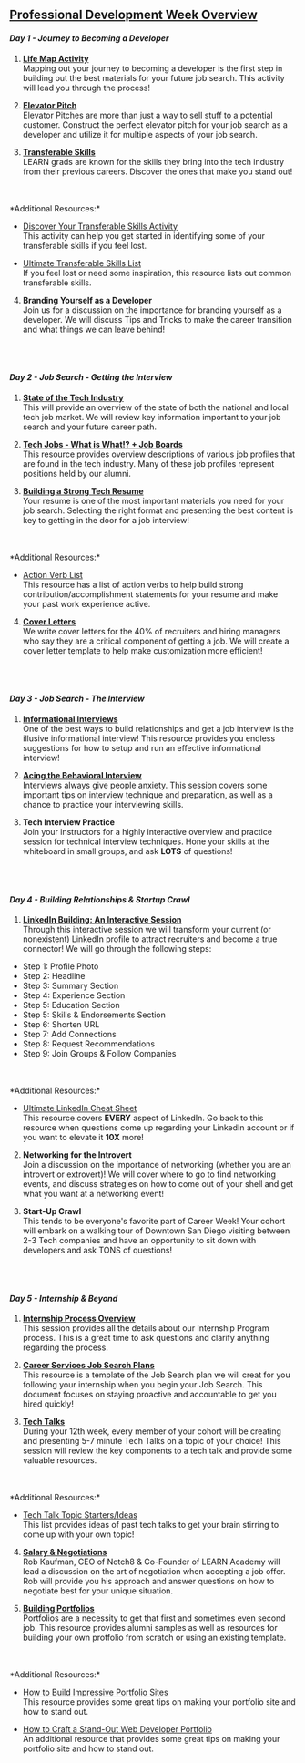 ## [Professional Development Week Overview](https://drive.google.com/open?id=15SMSOxUkkWzeu8LtGmduT9rNqDNigYKw)

#### *Day 1 - Journey to Becoming a Developer*

1) **[Life Map Activity](https://drive.google.com/open?id=1rN6UlSixigwGeOBwfbf7qPO93O1IsMmy)**
<br/> Mapping out your journey to becoming a developer is the first step in building out the best materials for your future job search. This activity will lead you through the process!

2) **[Elevator Pitch](https://drive.google.com/open?id=1Aa1s5G73osZKh6lnqEzfLyXJFT5oLI-s)**
<br/> Elevator Pitches are more than just a way to sell stuff to a potential customer. Construct the perfect elevator pitch for your job search as a developer and utilize it for multiple aspects of your job search.

3) **[Transferable Skills](https://drive.google.com/open?id=1EdGsZIk8vvcaB-t3Kz2sTD_ES3OfGyLN)**
<br/> LEARN grads are known for the skills they bring into the tech industry from their previous careers. Discover the ones that make you stand out!
<br/>
<br/> *Additional Resources:*

* [Discover Your Transferable Skills Activity](https://drive.google.com/open?id=1BjhCw7HbXCwnZ9PIoLVbQqZnVmOfExWf)
<br/> This activity can help you get started in identifying some of your transferable skills if you feel lost.

* [Ultimate Transferable Skills List](https://drive.google.com/open?id=1D4c_pwUvssoTJTnJQszgT9Rgsm5C-1FJP2ZaaVVPM5c)
<br/> If you feel lost or need some inspiration, this resource lists out common transferable skills.

4) **Branding Yourself as a Developer**
<br/>Join us for a discussion on the importance for branding yourself as a developer. We will discuss Tips and Tricks to make the career transition and what things we can leave behind!
<br/>
<br/>

#### *Day 2 - Job Search - Getting the Interview*
1) **[State of the Tech Industry](https://drive.google.com/open?id=1D6LFpRHO2c6J0mee9XEfxYZHLxePpHbB)**
<br/> This will provide an overview of the state of both the national and local tech job market. We will review key information important to your job search and your future career path.

2) **[Tech Jobs - What is What!? + Job Boards](https://drive.google.com/open?id=1n7OrJMpEZ5jj8VtJXUEKZXKsqoqED63IZjZCu0j-LJg)**
<br/> This resource provides overview descriptions of various job profiles that are found in the tech industry. Many of these job profiles represent positions held by our alumni.

3) **[Building a Strong Tech Resume](https://drive.google.com/open?id=1yROuhH3ukVbR3Ju6P9Gpgg4t0wI_AHh0)**
<br/> Your resume is one of the most important materials you need for your job search. Selecting the right format and presenting the best content is key to getting in the door for a job interview!
<br/>
<br/> *Additional Resources:*

* [Action Verb List](https://drive.google.com/open?id=1mUWKCUv2AX45VHwiSyZtHDT4ufipRXb1ElVJfEYL7Qk)
<br/> This resource has a list of action verbs to help build strong contribution/accomplishment statements for your resume and make your past work experience active.

4) **[Cover Letters](https://drive.google.com/open?id=1Gm4uRsfm5DWgbt49jE-Kpw766ecOt2W8)**
<br/> We write cover letters for the 40% of recruiters and hiring managers who say they are a critical component of getting a job. We will create a cover letter template to help make customization more efficient!
<br/>
<br/>

#### *Day 3 - Job Search - The Interview*
1) **[Informational Interviews](https://drive.google.com/open?id=1N64THzIqp91dyXTBPCvRDYPfkw_tSTYSNIRmCDUVSqI)**
<br/> One of the best ways to build relationships and get a job interview is the illusive informational interview! This resource provides you endless suggestions for how to setup and run an effective informational interview!

2) **[Acing the Behavioral Interview](https://drive.google.com/open?id=1RqVh0CAVphMwDJihF4aUgCHbbioseygL)**
<br/> Interviews always give people anxiety. This session covers some important tips on interview technique and preparation, as well as a chance to practice your interviewing skills.

3) **Tech Interview Practice**
<br/> Join your instructors for a highly interactive overview and practice session for technical interview techniques. Hone your skills at the whiteboard in small groups, and ask **LOTS** of questions!
<br/>
<br/>

#### *Day 4 - Building Relationships & Startup Crawl*
1) **[LinkedIn Building: An Interactive Session](https://drive.google.com/open?id=11A5qIKr9Bfx5x8LnENKqaHsZ3iljbV5J)**
<br/> Through this interactive session we will transform your current (or nonexistent) LinkedIn profile to attract recruiters and become a true connector! We will go through the following steps:
* Step 1: Profile Photo
* Step 2: Headline
* Step 3: Summary Section
* Step 4: Experience Section
* Step 5: Education Section
* Step 5: Skills & Endorsements Section
* Step 6: Shorten URL
* Step 7: Add Connections
* Step 8: Request Recommendations
* Step 9: Join Groups & Follow Companies
<br/>
<br/> *Additional Resources:*

  * [Ultimate LinkedIn Cheat Sheet](https://drive.google.com/open?id=1AUNOa6aeOTJhVFr7Ow9DoydPtLXcKG2QspdJQ26cBxw)
<br/> This resource covers **EVERY** aspect of LinkedIn. Go back to this resource when questions come up regarding your LinkedIn account or if you want to elevate it **10X** more!

2) **Networking for the Introvert**
<br/> Join a discussion on the importance of networking (whether you are an introvert or extrovert)! We will cover where to go to find networking events, and discuss strategies on how to come out of your shell and get what you want at a networking event!

3) **Start-Up Crawl**
<br/> This tends to be everyone's favorite part of Career Week! Your cohort will embark on a walking tour of Downtown San Diego visiting between 2-3 Tech companies and have an  opportunity to sit down with developers and ask TONS of questions!
<br/>
<br/>

#### *Day 5 - Internship & Beyond*  
1) **[Internship Process Overview](https://drive.google.com/open?id=1ZPs-gSbVIorKe-1fpK2Fq1ciGJW0MdXG)**
<br/> This session provides all the details about our Internship Program process. This is a great time to ask questions and clarify anything regarding the process.  

2) **[Career Services Job Search Plans](https://drive.google.com/open?id=1wSUbxenv0SGYvMl2DDG5OpWzg3BgpzcXSm3H1-uXra8)**
<br/> This resource is a template of the Job Search plan we will creat for you following your internship when you begin your Job Search. This document focuses on staying proactive and accountable to get you hired quickly!

3) **[Tech Talks](https://drive.google.com/open?id=1QxuYojpioTL1Gc1mlnbFGbTaqM4ICIlq)**
<br/> During your 12th week, every member of your cohort will be creating and presenting 5-7 minute Tech Talks on a topic of your choice! This session will review the key components to a tech talk and provide some valuable resources.
<br/>
<br/> *Additional Resources:*

* [Tech Talk Topic Starters/Ideas](https://drive.google.com/open?id=1yxMlcNMmDbwScnICkjFvqJbwfvm8hFLmh_ylU-7mKMQ)
<br/> This list provides ideas of past tech talks to get your brain stirring to come up with your own topic!

4) **[Salary & Negotiations](https://drive.google.com/open?id=1H7ynLUMFj2X7ml1QGLnff-DCizB42byg)**
<br/> Rob Kaufman, CEO of Notch8 & Co-Founder of LEARN Academy will lead a discussion on the art of negotiation when accepting a job offer. Rob will provide you his approach and answer questions on how to negotiate best for your unique situation.

5) **[Building Portfolios](https://drive.google.com/open?id=1FkigtGPDyRrbTUUXmSVeSV__3_390nLuvE0eIlXR4uU)**
<br/> Portfolios are a necessity to get that first and sometimes even second job. This resource provides alumni samples as well as resources for building your own protfolio from scratch or using an existing template.
<br/>
<br/> *Additional Resources:*

* [How to Build Impressive Portfolio Sites](https://drive.google.com/open?id=1VkoAHX-BQIFVtsrcMdRAIQeVMjITPNw9HZpI2pdsmTs)
<br/> This resource provides some great tips on making your portfolio site and how to stand out.

* [How to Craft a Stand-Out Web Developer Portfolio](https://drive.google.com/open?id=157HiwMC6MPXEgPK7Xs4Hgx62AIoxD6LBBLShM_IG1_g)
<br/> An additional resource that provides some great tips on making your portfolio site and how to stand out. 
